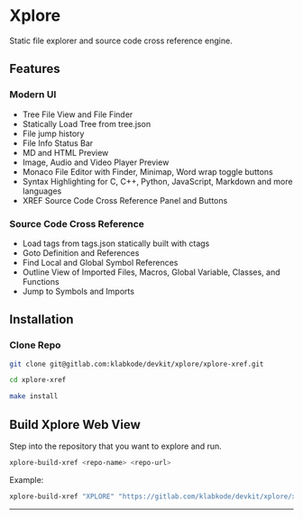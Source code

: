 # Xplore

Static file explorer and source code cross reference engine.

## Features

### Modern UI

- Tree File View and File Finder
- Statically Load Tree from tree.json
- File jump history
- File Info Status Bar
- MD and HTML Preview
- Image, Audio and Video Player Preview
- Monaco File Editor with Finder, Minimap, Word wrap toggle buttons
- Syntax Highlighting for C, C++, Python, JavaScript, Markdown and more languages
- XREF Source Code Cross Reference Panel and Buttons

### Source Code Cross Reference

- Load tags from tags.json statically built with ctags
- Goto Definition and References
- Find Local and Global Symbol References
- Outline View of Imported Files, Macros, Global Variable, Classes, and Functions
- Jump to Symbols and Imports

## Installation

### Clone Repo

```bash
git clone git@gitlab.com:klabkode/devkit/xplore/xplore-xref.git
```

```bash
cd xplore-xref

make install
```

## Build Xplore Web View

Step into the repository that you want to explore and run.

```bash
xplore-build-xref <repo-name> <repo-url>
```

Example:

```bash
xplore-build-xref "XPLORE" "https://gitlab.com/klabkode/devkit/xplore/xplore-xref"
```

---
